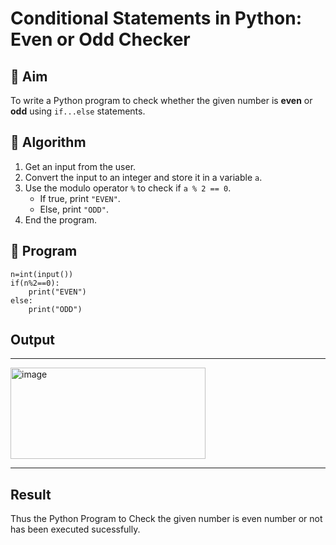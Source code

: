 # Conditional Statements in Python: Even or Odd Checker

## 🎯 Aim
To write a Python program to check whether the given number is **even** or **odd** using `if...else` statements.

## 🧠 Algorithm
1. Get an input from the user.
2. Convert the input to an integer and store it in a variable `a`.
3. Use the modulo operator `%` to check if `a % 2 == 0`.
   - If true, print `"EVEN"`.
   - Else, print `"ODD"`.
4. End the program.

## 🧾 Program
```
n=int(input())
if(n%2==0):
    print("EVEN")
else:
    print("ODD")
```
## Output
----------------------------
<img width="312" height="146" alt="image" src="https://github.com/user-attachments/assets/0e91208a-f22d-4d7b-8e86-cdbb42f4bfa2" />



----------------------------

## Result
Thus the Python Program to Check the given number is even number or not has been executed sucessfully.
